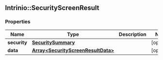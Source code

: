## Intrinio::SecurityScreenResult

### Properties
Name | Type | Description | Notes
------------ | ------------- | ------------- | -------------
**security** | [**SecuritySummary**](SecuritySummary.md) |  | [optional] 
**data** | [**Array&lt;SecurityScreenResultData&gt;**](SecurityScreenResultData.md) |  | [optional] 


